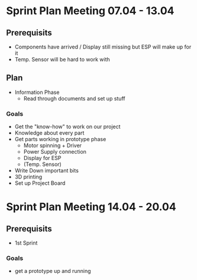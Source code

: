 # Sprint Plan Meeting 07.04 - 13.04
## Prerequisits
- Components have arrived / Display still missing but ESP will make up for it
- Temp. Sensor will be hard to work with
## Plan
- Information Phase
  - Read through documents and set up stuff
### Goals
- Get the "know-how" to work on our project
- Knowledge about every part
- Get parts working in prototype phase
  - Motor spinning + Driver
  - Power Supply connection
  - Display for ESP
  - (Temp. Sensor)
- Write Down important bits
- 3D printing
- Set up Project Board

# Sprint Plan Meeting 14.04 - 20.04
## Prerequisits
- 1st Sprint
### Goals
- get a prototype up and running
